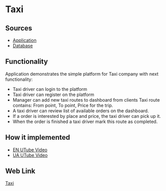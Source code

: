 # Taxi

## Sources

- [Application](https://github.com/LearnFractal/FractalPlatform/tree/main/FractalPlatform.Examples/Applications/Taxi/TaxiApplication.cs)
- [Database](https://github.com/LearnFractal/FractalPlatform/tree/main/FractalPlatform.Examples/Databases/Taxi)

## Functionality

Application demonstrates the simple platform for Taxi company with next functionality:
- Taxi driver can login to the platform
- Taxi driver can register on the platform
- Manager can add new taxi routes to dashboard from clients
  Taxi route contains: From point, To point, Price for the trip.
- A taxi driver can review list of available orders on the dashboard.
- If a order is interested by place and price, the taxi driver can pick up it.
- When the order is finished a taxi driver mark this route as completed.

## How it implemented

- [EN UTube Video](https://fraplat.com/jupiter/UTube?tag=119)
- [UA UTube Video](https://fraplat.com/jupiter/UTube?tag=219)

## Web Link

[Taxi](https://fraplat.com/jupiter/?app=Taxi)

